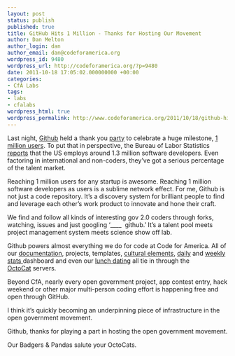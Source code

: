 ```yaml
---
layout: post
status: publish
published: true
title: GitHub Hits 1 Million - Thanks for Hosting Our Movement
author: Dan Melton
author_login: dan
author_email: dan@codeforamerica.org
wordpress_id: 9480
wordpress_url: http://codeforamerica.org/?p=9480
date: 2011-10-18 17:05:02.000000000 +00:00
categories:
- CfA Labs
tags:
- labs
- cfalabs
wordpress_html: true
wordpress_permalink: http://www.codeforamerica.org/2011/10/18/github-hits-1-million-thanks-for-hosting-our-movement/
---
```


<p>Last night, <a href="http://www.github.com">Github</a> held a thank you <a href="https://github.com/blog/952-1-million-user-party-mon-oct-17-in-sf">party</a> to celebrate a huge milestone, <a href="https://github.com/blog/936-one-million">1 million users</a>. To put that in perspective, the Bureau of Labor Statistics <a href="http://www.bls.gov/oco/ocos303.htm">reports</a> that the US employs around 1.3 million software developers. Even factoring in international and non-coders, they’ve got a serious percentage of the talent market.</p>
<p>Reaching 1 million users for any startup is awesome. Reaching 1 million software developers as users is a sublime network effect. For me, Github is not just a code repository. It’s a discovery system for brilliant people to find and leverage each other’s work product to innovate and hone their craft.</p>
<p>We find and follow all kinds of interesting gov 2.0 coders through forks, watching, issues and just googling ‘____  github.’ It’s a talent pool meets project management system meets science show off lab.</p>
<p>Github powers almost everything we do for code at Code for America. All of our <a href="http://www.github.com/codeforamerica">documentation</a>, projects, templates, <a href="https://github.com/codeforamerica/cfa_coder_sounds">cultural elements</a>, <a href="http://commits.codeforamerica.org">daily</a> and <a href="http://stats.codeforamerica.org">weekly stats </a>dashboard and even our <a href="https://github.com/codeforamerica/lunch_roulette">lunch dating</a> all tie in through the <a href="http://octodex.github.com/">OctoCat</a> servers.</p>
<p>Beyond CfA, nearly every open government project, app contest entry, hack weekend or other major multi-person coding effort is happening free and open through GitHub.</p>
<p>I think it’s quickly becoming an underpinning piece of infrastructure in the open government movement.</p>
<p>Github, thanks for playing a part in hosting the open government movement.</p>
<p>Our Badgers &amp; Pandas salute your OctoCats.</p>
<p> </p>
<p> </p>
<p> </p>
